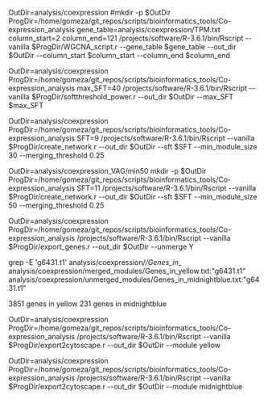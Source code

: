 OutDir=analysis/coexpression
#mkdir -p $OutDir
ProgDir=/home/gomeza/git_repos/scripts/bioinformatics_tools/Co-expression_analysis
gene_table=analysis/coexpression/TPM.txt
column_start=2
column_end=121
/projects/software/R-3.6.1/bin/Rscript --vanilla $ProgDir/WGCNA_script.r --gene_table $gene_table --out_dir $OutDir --column_start $column_start --column_end $column_end



OutDir=analysis/coexpression
ProgDir=/home/gomeza/git_repos/scripts/bioinformatics_tools/Co-expression_analysis
max_SFT=40
/projects/software/R-3.6.1/bin/Rscript --vanilla $ProgDir/softthreshold_power.r --out_dir $OutDir --max_SFT $max_SFT


OutDir=analysis/coexpression
ProgDir=/home/gomeza/git_repos/scripts/bioinformatics_tools/Co-expression_analysis
SFT=9
/projects/software/R-3.6.1/bin/Rscript --vanilla $ProgDir/create_network.r --out_dir $OutDir --sft $SFT --min_module_size 30 --merging_threshold 0.25


OutDir=analysis/coexpression_VAG/min50
mkdir -p $OutDir
ProgDir=/home/gomeza/git_repos/scripts/bioinformatics_tools/Co-expression_analysis
SFT=11
/projects/software/R-3.6.1/bin/Rscript --vanilla $ProgDir/create_network.r --out_dir $OutDir --sft $SFT --min_module_size 50 --merging_threshold 0.25


OutDir=analysis/coexpression
ProgDir=/home/gomeza/git_repos/scripts/bioinformatics_tools/Co-expression_analysis
/projects/software/R-3.6.1/bin/Rscript --vanilla $ProgDir/export_genes.r --out_dir $OutDir --unmerge Y

grep -E 'g6431.t1' analysis/coexpression/*/Genes_in_*
analysis/coexpression/merged_modules/Genes_in_yellow.txt:"g6431.t1"
analysis/coexpression/unmerged_modules/Genes_in_midnightblue.txt:"g6431.t1"

3851 genes in yellow
231 genes in midnightblue

OutDir=analysis/coexpression
ProgDir=/home/gomeza/git_repos/scripts/bioinformatics_tools/Co-expression_analysis
/projects/software/R-3.6.1/bin/Rscript --vanilla $ProgDir/export2cytoscape.r --out_dir $OutDir --module yellow

OutDir=analysis/coexpression
ProgDir=/home/gomeza/git_repos/scripts/bioinformatics_tools/Co-expression_analysis
/projects/software/R-3.6.1/bin/Rscript --vanilla $ProgDir/export2cytoscape.r --out_dir $OutDir --module midnightblue